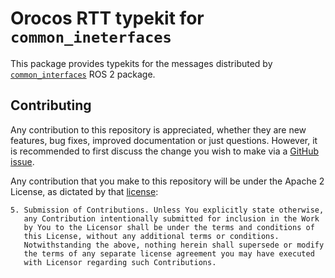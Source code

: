 
# Orocos RTT typekit for `common_ineterfaces`

This package provides typekits for the messages distributed by
[`common_interfaces`](https://github.com/ros2/common_interfaces) ROS 2 package.

## Contributing

Any contribution to this repository is appreciated, whether they are new features, bug fixes,
improved documentation or just questions. However, it is recommended to first discuss the change
you wish to make via a [GitHub issue](https://github.com/orocos/rtt_ros2_common_inerfaces/issues).

Any contribution that you make to this repository will
be under the Apache 2 License, as dictated by that
[license](http://www.apache.org/licenses/LICENSE-2.0.html):

~~~
5. Submission of Contributions. Unless You explicitly state otherwise,
   any Contribution intentionally submitted for inclusion in the Work
   by You to the Licensor shall be under the terms and conditions of
   this License, without any additional terms or conditions.
   Notwithstanding the above, nothing herein shall supersede or modify
   the terms of any separate license agreement you may have executed
   with Licensor regarding such Contributions.
~~~

